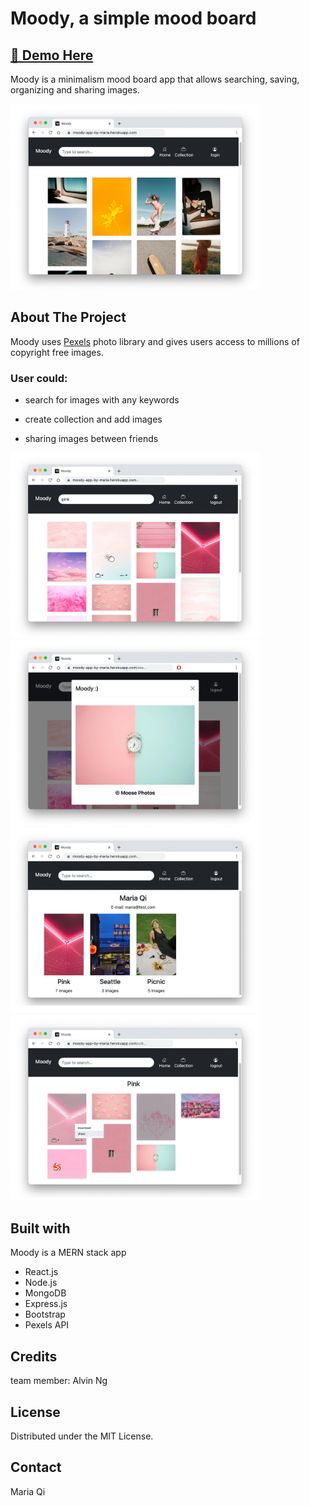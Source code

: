 # **Moody, a simple mood board**

## **[🔗 Demo Here](https://moody-app-by-maria.herokuapp.com/)**

Moody is a minimalism mood board app that allows searching, saving, organizing and sharing images.

<img src="./src/1.jpg" alt="home page demo" style="width:400px;"/>

## **About The Project**

Moody uses [Pexels](https://www.pexels.com/) photo library and gives users access to millions of copyright free images.

### User could:

- search for images with any keywords

- create collection and add images

- sharing images between friends

<img src="./src/3.jpg" alt="search page demo" style="width:400px;"/>
<img src="./src/4.jpg" alt="image page demo" style="width:400px;"/>
<img src="./src/2.jpg" alt="collection page demo" style="width:400px;"/>  
<img src="./src/5.jpg" alt="collection list demo" style="width:400px;"/>

## **Built with**

Moody is a MERN stack app

- React.js
- Node.js
- MongoDB
- Express.js
- Bootstrap
- Pexels API

## **Credits**

team member: Alvin Ng

## **License**

Distributed under the MIT License.

## **Contact**

Maria Qi
